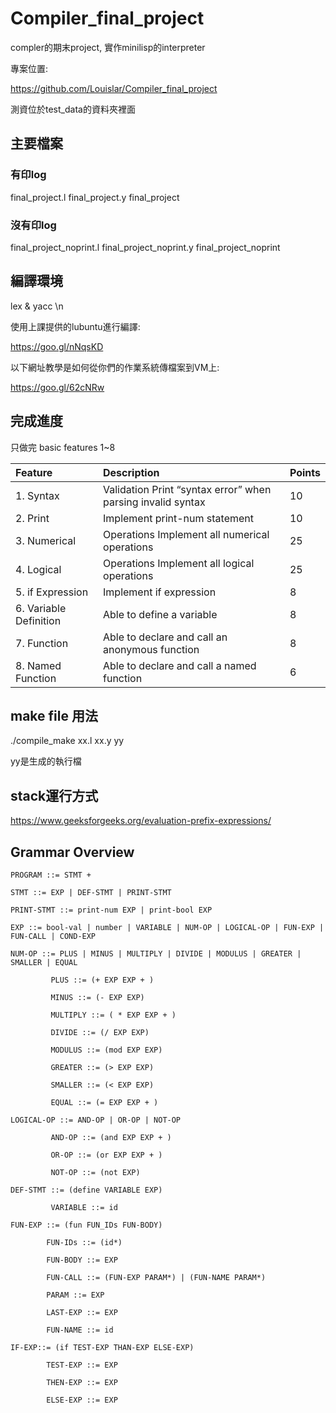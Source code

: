 # Compiler_final_project


compler的期末project, 實作minilisp的interpreter


專案位置: 

https://github.com/Louislar/Compiler_final_project

測資位於test_data的資料夾裡面

## 主要檔案

### 有印log
final_project.l
final_project.y
final_project

### 沒有印log
final_project_noprint.l
final_project_noprint.y
final_project_noprint

## 編譯環境 
lex & yacc \n

使用上課提供的lubuntu進行編譯:

https://goo.gl/nNqsKD

以下網址教學是如何從你們的作業系統傳檔案到VM上:

https://goo.gl/62cNRw

## 完成進度
只做完 basic features 1~8


|   Feature   | Description |   Points   |
|:--------|:------|:-----------|
|  1. Syntax                  |   Validation Print “syntax error” when parsing invalid syntax   |  10  |
|  2. Print                   |   Implement print-num statement                                 |  10  |
|  3. Numerical               |   Operations Implement all numerical operations                 |  25  |
|  4. Logical                 |   Operations Implement all logical operations                   | 25 |
|  5. if Expression           |  Implement if expression                                        | 8 |
|  6. Variable Definition     |   Able to define a variable                                     |  8  |
|  7. Function                |  Able to declare and call an anonymous function                 |  8  |
|  8. Named Function          |   Able to declare and call a named function                     |  6  |


## make file 用法
./compile_make xx.l xx.y yy

yy是生成的執行檔



## stack運行方式


https://www.geeksforgeeks.org/evaluation-prefix-expressions/


## Grammar Overview

<pre><code>PROGRAM ::= STMT +

STMT ::= EXP | DEF-STMT | PRINT-STMT

PRINT-STMT ::= print-num EXP | print-bool EXP

EXP ::= bool-val | number | VARIABLE | NUM-OP | LOGICAL-OP | FUN-EXP | FUN-CALL | COND-EXP

NUM-OP ::= PLUS | MINUS | MULTIPLY | DIVIDE | MODULUS | GREATER | SMALLER | EQUAL
      
         PLUS ::= (+ EXP EXP + )

         MINUS ::= (- EXP EXP)
       
         MULTIPLY ::= ( * EXP EXP + )
       
         DIVIDE ::= (/ EXP EXP)
       
         MODULUS ::= (mod EXP EXP)
       
         GREATER ::= (> EXP EXP)
       
         SMALLER ::= (< EXP EXP)
       
         EQUAL ::= (= EXP EXP + )
       
LOGICAL-OP ::= AND-OP | OR-OP | NOT-OP

         AND-OP ::= (and EXP EXP + )

         OR-OP ::= (or EXP EXP + )
       
         NOT-OP ::= (not EXP)
       
DEF-STMT ::= (define VARIABLE EXP)

         VARIABLE ::= id
         
FUN-EXP ::= (fun FUN_IDs FUN-BODY)
        
        FUN-IDs ::= (id*)

        FUN-BODY ::= EXP

        FUN-CALL ::= (FUN-EXP PARAM*) | (FUN-NAME PARAM*)

        PARAM ::= EXP
        
        LAST-EXP ::= EXP

        FUN-NAME ::= id

IF-EXP::= (if TEST-EXP THAN-EXP ELSE-EXP)

        TEST-EXP ::= EXP

        THEN-EXP ::= EXP

        ELSE-EXP ::= EXP
</code></pre>
